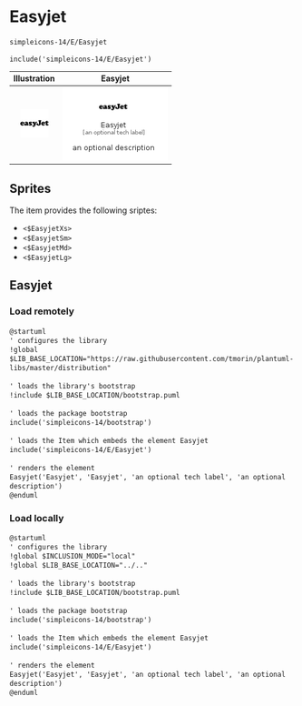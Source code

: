 # Easyjet


```text
simpleicons-14/E/Easyjet
```

```text
include('simpleicons-14/E/Easyjet')
```



| Illustration | Easyjet |
| :---: | :---: |
| ![illustration for Illustration](../../simpleicons-14/E/Easyjet.png) | ![illustration for Easyjet](../../simpleicons-14/E/Easyjet.Local.png) |



## Sprites
The item provides the following sriptes:

- `<$EasyjetXs>`
- `<$EasyjetSm>`
- `<$EasyjetMd>`
- `<$EasyjetLg>`





## Easyjet

### Load remotely
```plantuml
@startuml
' configures the library
!global $LIB_BASE_LOCATION="https://raw.githubusercontent.com/tmorin/plantuml-libs/master/distribution"

' loads the library's bootstrap
!include $LIB_BASE_LOCATION/bootstrap.puml

' loads the package bootstrap
include('simpleicons-14/bootstrap')

' loads the Item which embeds the element Easyjet
include('simpleicons-14/E/Easyjet')

' renders the element
Easyjet('Easyjet', 'Easyjet', 'an optional tech label', 'an optional description')
@enduml
```

### Load locally
```plantuml
@startuml
' configures the library
!global $INCLUSION_MODE="local"
!global $LIB_BASE_LOCATION="../.."

' loads the library's bootstrap
!include $LIB_BASE_LOCATION/bootstrap.puml

' loads the package bootstrap
include('simpleicons-14/bootstrap')

' loads the Item which embeds the element Easyjet
include('simpleicons-14/E/Easyjet')

' renders the element
Easyjet('Easyjet', 'Easyjet', 'an optional tech label', 'an optional description')
@enduml
```

